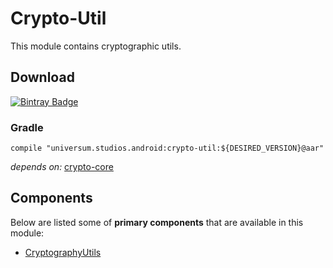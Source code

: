 Crypto-Util
===============

This module contains cryptographic utils.

## Download ##
[![Bintray Badge](https://api.bintray.com/packages/universum-studios/android/universum.studios.android%3Acrypto/images/download.svg)](https://bintray.com/universum-studios/android/universum.studios.android%3Acrypto/_latestVersion)

### Gradle ###

    compile "universum.studios.android:crypto-util:${DESIRED_VERSION}@aar"

_depends on:_
[crypto-core](https://github.com/universum-studios/android_crypto/tree/master/library-core)

## Components ##

Below are listed some of **primary components** that are available in this module:

- [CryptographyUtils](https://github.com/universum-studios/android_crypto/blob/master/library-util/src/main/java/universum/studios/android/crypto/util/CryptographyUtils.java)
